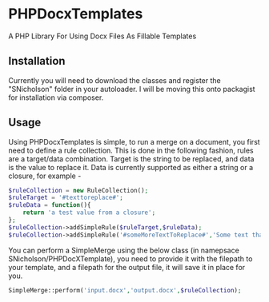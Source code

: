 # PHPDocxTemplates
A PHP Library For Using Docx Files As Fillable Templates

## Installation
Currently you will need to download the classes and register the "SNicholson" folder in your autoloader. I will be moving this onto packagist for installation via composer.

## Usage
Using PHPDocxTemplates is simple, to run a merge on a document, you first need to define a rule collection. This is done in the following fashion, rules are a target/data combination. Target is the string to be replaced, and data is the value to replace it. Data is currently supported as either a string or a closure, for example - <br>
``` php
$ruleCollection = new RuleCollection();
$ruleTarget = '#texttoreplace#';
$ruleData = function(){
    return 'a test value from a closure';
};
$ruleCollection->addSimpleRule($ruleTarget,$ruleData);
$ruleCollection->addSimpleRule('#someMoreTextToReplace#','Some text that needs replacing!');
```
You can perform a SimpleMerge using the below class (in namepsace SNicholson/PHPDocXTemplate), you need to provide it with the filepath to your template, and a filepath for the output file, it will save it in place for you.
``` php
SimpleMerge::perform('input.docx','output.docx',$ruleCollection);
```
